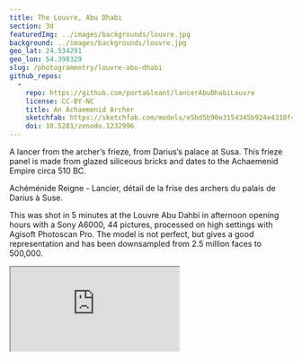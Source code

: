 ```yaml
---
title: The Louvre, Abu Dhabi
section: 3d
featuredImg: ../images/backgrounds/louvre.jpg
background: ../images/backgrounds/louvre.jpg
geo_lat: 24.534291
geo_lon: 54.398329
slug: /photogrammetry/louvre-abu-dhabi
github_repos:
  -
    repo: https://github.com/portableant/lancerAbuDhabiLouvre
    license: CC-BY-NC
    title: An Achaemenid Archer
    sketchfab: https://sketchfab.com/models/e5bd5b90e3154345b924e4310f49c266
    doi: 10.5281/zenodo.1232996
---
```


A lancer from the archer’s frieze, from Darius’s palace at Susa. This frieze panel is made from glazed siliceous bricks and dates to the Achaemenid Empire circa 510 BC.

Achéménide Reigne - Lancier, détail de la frise des archers du palais de Darius à Suse.

This was shot in 5 minutes at the Louvre Abu Dahbi in afternoon opening hours with a Sony A6000, 44 pictures, processed on high settings with Agisoft Photoscan Pro. The model is not perfect, but gives a good representation and has been downsampled from 2.5 million faces to 500,000.

<div class="ratio  ratio-16x9 mb-3">
    <iframe title="A 3D model"  src="https://sketchfab.com/models/e5bd5b90e3154345b924e4310f49c266/embed"  allow="autoplay; fullscreen; vr" mozallowfullscreen="true" webkitallowfullscreen="true"></iframe>
</div>
